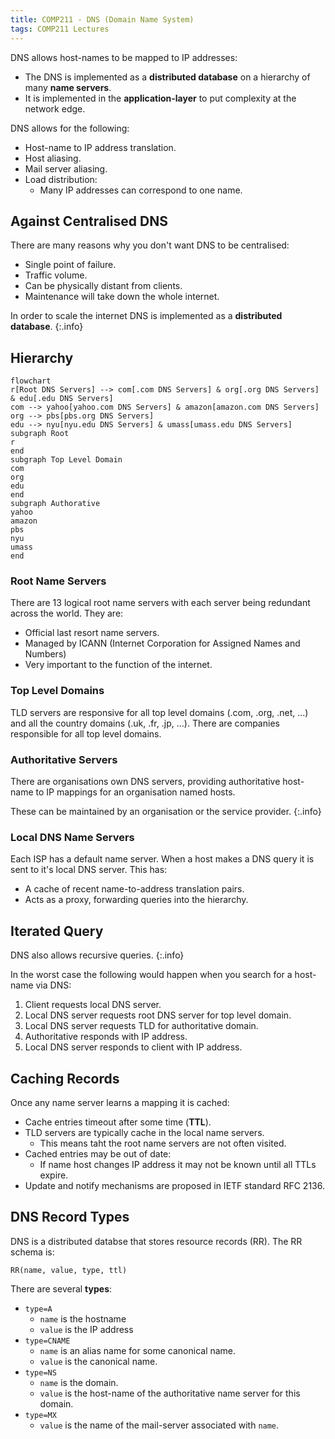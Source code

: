 ```yaml
---
title: COMP211 - DNS (Domain Name System)
tags: COMP211 Lectures
---
```

DNS allows host-names to be mapped to IP addresses:

* The DNS is implemented as a **distributed database** on a hierarchy of many **name servers**.
* It is implemented in the **application-layer** to put complexity at the network edge.

DNS allows for the following:

* Host-name to IP address translation.
* Host aliasing.
* Mail server aliasing.
* Load distribution:
	* Many IP addresses can correspond to one name.
	
## Against Centralised DNS
There are many reasons why you don't want DNS to be centralised:

* Single point of failure.
* Traffic volume.
* Can be physically distant from clients.
* Maintenance will take down the whole internet.

In order to scale the internet DNS is implemented as a **distributed database**.
{:.info}

## Hierarchy

```mermaid
flowchart
r[Root DNS Servers] --> com[.com DNS Servers] & org[.org DNS Servers] & edu[.edu DNS Servers]
com --> yahoo[yahoo.com DNS Servers] & amazon[amazon.com DNS Servers]
org --> pbs[pbs.org DNS Servers]
edu --> nyu[nyu.edu DNS Servers] & umass[umass.edu DNS Servers]
subgraph Root
r
end
subgraph Top Level Domain
com
org
edu
end
subgraph Authorative
yahoo
amazon
pbs
nyu
umass
end
```

### Root Name Servers
There are 13 logical root name servers with each server being redundant across the world. They are:

* Official last resort name servers.
* Managed by ICANN (Internet Corporation for Assigned Names and Numbers)
* Very important to the function of the internet.

### Top Level Domains
TLD servers are responsive for all top level domains (.com, .org, .net, ...) and all the country domains (.uk, .fr, .jp, ...). There are companies responsible for all top level domains.

### Authoritative Servers
There are organisations own DNS servers, providing authoritative host-name to IP mappings for an organisation named hosts.

These can be maintained by an organisation or the service provider.
{:.info}

### Local DNS Name Servers
Each ISP has a default name server. When a host makes a DNS query it is sent to it's local DNS server. This has:

* A cache of recent name-to-address translation pairs.
* Acts as a proxy, forwarding queries into the hierarchy.

## Iterated Query
DNS also allows recursive queries.
{:.info}

In the worst case the following would happen when you search for a host-name via DNS:

1. Client requests local DNS server.
1. Local DNS server requests root DNS server for top level domain.
1. Local DNS server requests TLD for authoritative domain.
1. Authoritative responds with IP address.
1. Local DNS server responds to client with IP address.

## Caching Records
Once any name server learns a mapping it is cached:

* Cache entries timeout after some time (**TTL**).
* TLD servers are typically cache in the local name servers.
	* This means taht the root name servers are not often visited.
* Cached entries may be out of date:
	* If name host changes IP address it may not be known until all TTLs expire.
* Update and notify mechanisms are proposed in IETF standard RFC 2136.

## DNS Record Types
DNS is a distributed databse that stores resource records (RR). The RR schema is:

```
RR(name, value, type, ttl)
```

There are several **types**:

* `type=A`
	* `name` is the hostname
	* `value` is the IP address
* `type=CNAME`
	* `name` is an alias name for some canonical name.
	* `value` is the canonical name.
* `type=NS`
	* `name` is the domain.
	* `value` is the host-name of the authoritative name server for this domain.
* `type=MX`
	* `value` is the name of the mail-server associated with `name`.